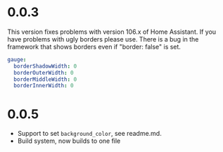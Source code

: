 # 0.0.3

This version fixes problems with version 106.x of Home Assistant. If you have problems with ugly borders please use. There is a bug in the framework that shows borders even if "border: false" is set.

```yaml
gauge:
  borderShadowWidth: 0
  borderOuterWidth: 0
  borderMiddleWidth: 0
  borderInnerWidth: 0
```

# 0.0.5

- Support to set `background_color`, see readme.md.
- Build system, now builds to one file
